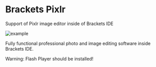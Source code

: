Brackets Pixlr
==============

Support of Pixlr image editor inside of Brackets IDE

![example](http://content.screencast.com/users/dnbard/folders/Jing/media/8323c77b-8ea0-41b0-99c8-0518c7a5c657/2014-08-07_1930.png)

Fully functional professional photo and image editing software inside Brackets IDE.

Warning: Flash Player should be installed!
